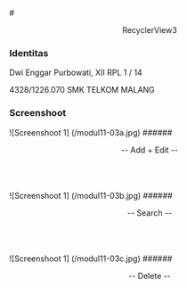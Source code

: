 #<p align="center"> RecyclerView3 </p>

### **Identitas**
Dwi Enggar Purbowati, XII RPL 1 / 14

4328/1226.070 SMK TELKOM MALANG

### **Screenshoot**
![Screenshoot 1] (/modul11-03a.jpg)
######<p align="center"> -- Add + Edit -- </p>
<br>
<br>
<br>
![Screenshoot 1] (/modul11-03b.jpg)
######<p align="center"> -- Search -- </p>
<br>
<br>
<br>
![Screenshoot 1] (/modul11-03c.jpg)
######<p align="center"> -- Delete -- </p>
